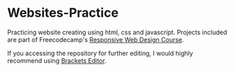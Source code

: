 # Websites-Practice

Practicing website creating using html, css and javascript. Projects included are part of Freecodecamp's [Responsive Web Design Course](https://www.freecodecamp.org/learn/).

If you accessing the repository for further editing, I would highly recommend using [Brackets Editor](http://brackets.io/).

